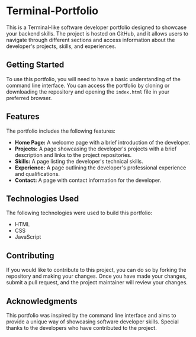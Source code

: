 # Terminal-Portfolio
This is a Terminal-like software developer portfolio designed to showcase your backend skills. The project is hosted on GitHub, and it allows users to navigate through different sections and access information about the developer's projects, skills, and experiences.

## Getting Started
To use this portfolio, you will need to have a basic understanding of the command line interface. You can access the portfolio by cloning or downloading the repository and opening the `index.html` file in your preferred browser.

## Features
The portfolio includes the following features:

- **Home Page:** A welcome page with a brief introduction of the developer.
- **Projects:** A page showcasing the developer's projects with a brief description and links to the project repositories.
- **Skills:** A page listing the developer's technical skills.
- **Experience:** A page outlining the developer's professional experience and qualifications.
- **Contact:** A page with contact information for the developer.

## Technologies Used
The following technologies were used to build this portfolio:

- HTML
- CSS
- JavaScript

## Contributing
If you would like to contribute to this project, you can do so by forking the repository and making your changes. Once you have made your changes, submit a pull request, and the project maintainer will review your changes.

## Acknowledgments
This portfolio was inspired by the command line interface and aims to provide a unique way of showcasing software developer skills. Special thanks to the developers who have contributed to the project.